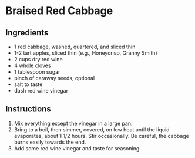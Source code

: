 # Braised Red Cabbage

## Ingredients

- 1 red cabbage, washed, quartered, and sliced thin
- 1-2 tart apples, sliced thin (e.g., Honeycrisp, Granny Smith)
- 2 cups dry red wine
- 4 whole cloves
- 1 tablespoon sugar
- pinch of caraway seeds, optional
- salt to taste
- dash red wine vinegar

## Instructions

1. Mix everything except the vinegar in a large pan.
2. Bring to a boil, then simmer, covered, on low heat until the liquid evaporates, about 1 1/2 hours. Stir occasionally. Be careful, the cabbage burns easily towards the end.
3. Add some red wine vinegar and taste for seasoning.
